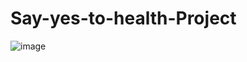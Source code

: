 # Say-yes-to-health-Project
![image](https://github.com/radhikakharche/Say-yes-to-health-Project/assets/135815258/3b6dd087-b1f5-4525-8902-422b0b6ec5c4)
